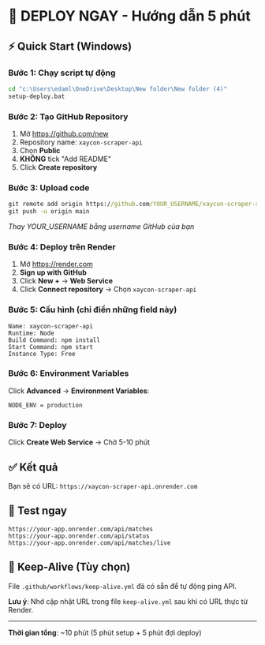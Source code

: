 # 🚀 DEPLOY NGAY - Hướng dẫn 5 phút

## ⚡ Quick Start (Windows)

### Bước 1: Chạy script tự động
```cmd
cd "c:\Users\edaml\OneDrive\Desktop\New folder\New folder (4)"
setup-deploy.bat
```

### Bước 2: Tạo GitHub Repository
1. Mở https://github.com/new
2. Repository name: `xaycon-scraper-api` 
3. Chọn **Public**
4. **KHÔNG** tick "Add README"
5. Click **Create repository**

### Bước 3: Upload code
```cmd
git remote add origin https://github.com/YOUR_USERNAME/xaycon-scraper-api.git
git push -u origin main
```
*Thay YOUR_USERNAME bằng username GitHub của bạn*

### Bước 4: Deploy trên Render
1. Mở https://render.com
2. **Sign up with GitHub**
3. Click **New +** → **Web Service**
4. Click **Connect repository** → Chọn `xaycon-scraper-api`

### Bước 5: Cấu hình (chỉ điền những field này)
```
Name: xaycon-scraper-api
Runtime: Node
Build Command: npm install
Start Command: npm start
Instance Type: Free
```

### Bước 6: Environment Variables
Click **Advanced** → **Environment Variables**:
```
NODE_ENV = production
```

### Bước 7: Deploy
Click **Create Web Service** → Chờ 5-10 phút

## ✅ Kết quả
Bạn sẽ có URL: `https://xaycon-scraper-api.onrender.com`

## 🧪 Test ngay
```
https://your-app.onrender.com/api/matches
https://your-app.onrender.com/api/status
https://your-app.onrender.com/api/matches/live
```

## 🔄 Keep-Alive (Tùy chọn)
File `.github/workflows/keep-alive.yml` đã có sẵn để tự động ping API.

**Lưu ý**: Nhớ cập nhật URL trong file `keep-alive.yml` sau khi có URL thực từ Render.

---
**Thời gian tổng**: ~10 phút (5 phút setup + 5 phút đợi deploy)